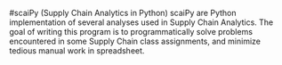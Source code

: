 #scaiPy (Supply Chain Analytics in Python)
scaiPy are Python implementation of several analyses used in Supply Chain Analytics. The goal of writing this program is to programmatically solve problems encountered in some Supply Chain class assignments, and minimize tedious manual work in spreadsheet.
